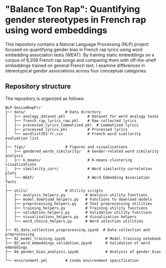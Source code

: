 # "Balance Ton Rap": Quantifying gender stereotypes in French rap using word embeddings

This repository contains a Natural Language Processing (NLP) project focused on quantifying gender bias in French rap lyrics using word embedding association tests (WEAT). By training static embeddings on a corpus of 8,208 French rap songs and comparing them with off-the-shelf embeddings trained on general French text, I examine differences in stereotypical gender associations across four conceptual categories. 

## Repository structure

The repository is organized as follows:

```
NLP-SexismRapFr/
├── data/                  # Data directory
│   ├── analogy_dataset.pkl          # Dataset for word analogy tasks
│   ├── french_rap_lyrics_raw.pkl    # Raw collected lyrics
│   ├── processed_lyrics_lemmatized.pkl  # Lemmatized lyrics
│   ├── processed_lyrics.pkl         # Processed lyrics
│   └── wordlist353-fr.csv           # French word similarity evaluation list
│
├── figs/                  # Figures and visualizations
│   ├── gendered_words_similarity/   # Gender-related word similarity analysis
│   ├── k_means/                     # K-means clustering visualizations
│   ├── similarity_corr/             # Word similarity correlation plots
│   └── WEAT/                        # Word Embedding Association Tests
│
├── utils/                 # Utility scripts
│   ├── analysis_helpers.py         # Analysis utility functions
│   ├── model_download_helpers.py   # Functions to download models
│   ├── preprocessing_helpers.py    # Text preprocessing utilities
│   ├── training_helpers.py         # Training utility functions
│   ├── validation_helpers.py       # Validation utility functions
│   ├── visualisations_helpers.py   # Visualization helpers
│   └── word_choice_helpers.py      # Word selection utilities
│
├── 01_data_collection_preprocessing.ipynb  # Data collection and preprocessing
├── 02_model_training.ipynb                  # Model training notebook
├── 03_word_embeddings_validation.ipynb      # Validation of word embeddings
├── 04_gender_bias_analysis.ipynb            # Analysis of gender bias
│
└── environment.yml        # Conda environment specification
```